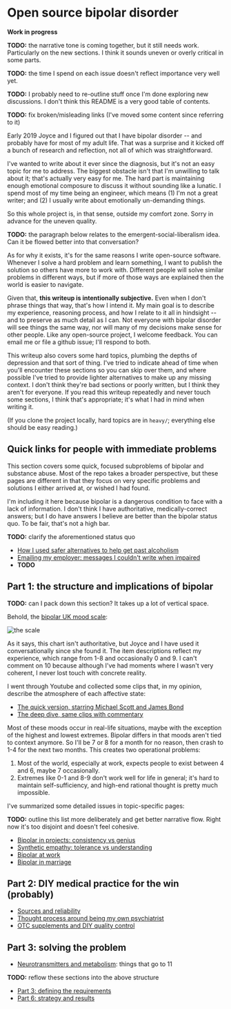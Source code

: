 # Open source bipolar disorder
**Work in progress**

**TODO:** the narrative tone is coming together, but it still needs work. Particularly on the new sections. I think it sounds uneven or overly critical in some parts.

**TODO:** the time I spend on each issue doesn't reflect importance very well yet.

**TODO:** I probably need to re-outline stuff once I'm done exploring new discussions. I don't think this README is a very good table of contents.

**TODO:** fix broken/misleading links (I've moved some content since referring to it)

Early 2019 Joyce and I figured out that I have bipolar disorder -- and probably have for most of my adult life. That was a surprise and it kicked off a bunch of research and reflection, not all of which was straightforward.

I've wanted to write about it ever since the diagnosis, but it's not an easy topic for me to address. The biggest obstacle isn't that I'm unwilling to talk about it; that's actually very easy for me. The hard part is maintaining enough emotional composure to discuss it without sounding like a lunatic. I spend most of my time being an engineer, which means (1) I'm not a great writer; and (2) I usually write about emotionally un-demanding things.

So this whole project is, in that sense, outside my comfort zone. Sorry in advance for the uneven quality.

**TODO:** the paragraph below relates to the emergent-social-liberalism idea. Can it be flowed better into that conversation?

As for why it exists, it's for the same reasons I write open-source software. Whenever I solve a hard problem and learn something, I want to publish the solution so others have more to work with. Different people will solve similar problems in different ways, but if more of those ways are explained then the world is easier to navigate.

Given that, **this writeup is intentionally subjective.** Even when I don't phrase things that way, that's how I intend it. My main goal is to describe my experience, reasoning process, and how I relate to it all in hindsight -- and to preserve as much detail as I can. Not everyone with bipolar disorder will see things the same way, nor will many of my decisions make sense for other people. Like any open-source project, I welcome feedback. You can email me or file a github issue; I'll respond to both.

This writeup also covers some hard topics, plumbing the depths of depression and that sort of thing. I've tried to indicate ahead of time when you'll encounter these sections so you can skip over them, and where possible I've tried to provide lighter alternatives to make up any missing context. I don't think they're bad sections or poorly written, but I think they aren't for everyone. If you read this writeup repeatedly and never touch some sections, I think that's appropriate; it's what I had in mind when writing it.

(If you clone the project locally, hard topics are in `heavy/`; everything else should be easy reading.)


## Quick links for people with immediate problems
This section covers some quick, focused subproblems of bipolar and substance abuse. Most of the repo takes a broader perspective, but these pages are different in that they focus on very specific problems and solutions I either arrived at, or wished I had found.

I'm including it here because bipolar is a dangerous condition to face with a lack of information. I don't think I have authoritative, medically-correct answers; but I do have answers I believe are better than the bipolar status quo. To be fair, that's not a high bar.

**TODO:** clarify the aforementioned status quo

+ [How I used safer alternatives to help get past alcoholism](alcohol-substitution.md)
+ [Emailing my employer: messages I couldn't write when impaired](emails.md)
+ **TODO**


## Part 1: the structure and implications of bipolar
**TODO:** can I pack down this section? It takes up a lot of vertical space.

Behold, the [bipolar UK mood scale](https://www.bipolaruk.org/FAQs/mood-scale):

![the scale](https://www.bipolaruk.org/GetImage.aspx?IDMF=9e569223-c9dc-495b-b615-bb10837b15a8&w=453&h=640&src=mc)

As it says, this chart isn't authoritative, but Joyce and I have used it conversationally since she found it. The item descriptions reflect my experience, which range from 1-8 and occasionally 0 and 9. I can't comment on 10 because although I've had moments where I wasn't very coherent, I never lost touch with concrete reality.

I went through Youtube and collected some clips that, in my opinion, describe the atmosphere of each affective state:

+ [The quick version, starring Michael Scott and James Bond](bond-scott.md)
+ [The deep dive, same clips with commentary](heavy/deepdive.md)

Most of these moods occur in real-life situations, maybe with the exception of the highest and lowest extremes. Bipolar differs in that moods aren't tied to context anymore. So I'll be 7 or 8 for a month for no reason, then crash to 1-4 for the next two months. This creates two operational problems:

1. Most of the world, especially at work, expects people to exist between 4 and 6, maybe 7 occasionally.
2. Extremes like 0-1 and 8-9 don't work well for life in general; it's hard to maintain self-sufficiency, and high-end rational thought is pretty much impossible.

I've summarized some detailed issues in topic-specific pages:

**TODO:** outline this list more deliberately and get better narrative flow. Right now it's too disjoint and doesn't feel cohesive.

+ [Bipolar in projects: consistency vs genius](consistency.md)
+ [Synthetic empathy: tolerance vs understanding](synthetic-empathy.md)
+ [Bipolar at work](heavy/bipolar-work.md)
+ [Bipolar in marriage](heavy/bipolar-marriage.md)


## Part 2: DIY medical practice for the win (probably)


+ [Sources and reliability](sources.md)
+ [Thought process around being my own psychiatrist](diy-medicine.md)
+ [OTC supplements and DIY quality control](supplements.md)


## Part 3: solving the problem
+ [Neurotransmitters and metabolism](neurotransmitters.md): things that go to 11

**TODO:** reflow these sections into the above structure

+ [Part 3: defining the requirements](requirements.md)
+ [Part 6: strategy and results](strategy.md)
